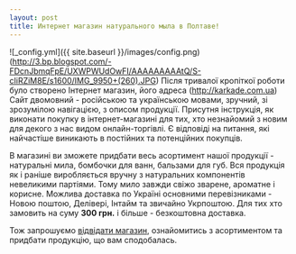 ```yaml
---
layout: post
title: Интернет магазин натурального мыла в Полтаве!
---
```


![_config.yml]({{ site.baseurl }}/images/config.png)
(http://3.bp.blogspot.com/-FDcnJbmqFpE/UXWPWUdOwFI/AAAAAAAAAtQ/S-cIiRZiM8E/s1600/IMG_9950+(260).JPG)
Після тривалої кропіткої роботи було створено Інтернет магазин, його адреса (http://karkade.com.ua) Сайт двомовний - російською та українською мовами, зручний, зі зрозумілою навігацією, з описом продукції. Присутня інструкція, як виконати покупку в інтернет-магазині для тих, хто незнайомий з новим для декого з нас видом онлайн-торгівлі. Є відповіді на питання, які найчастіше виникають в постійних та потенційних покупців.

В магазині ви зможете придбати весь асортимент нашої продукції - натуральні мила, бомбочки для ванн, бальзами для губ. Вся продукція як і раніше виробляється вручну з натуральних компонентів невеликими партіями. Тому мило завжди свіжо зварене, ароматне і корисне. Можлива доставка по Україні основними перевізниками - Новою поштою, Делівері, Інтайм та звичайно Укрпоштою. Для тих хто замовить на суму **300 грн.** і більше - безкоштовна доставка.

Тож запрошуємо [відвідати магазин](http://karkade.com.ua), ознайомитись з асортиментом та придбати продукцію, що вам сподобалась.

